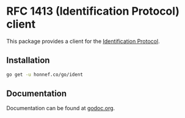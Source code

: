 # RFC 1413 (Identification Protocol) client

This package provides a client for the
[Identification Protocol](http://www.ietf.org/rfc/rfc1413.txt).

## Installation

```sh
go get -u honnef.co/go/ident
```

## Documentation

Documentation can be found at
[godoc.org](http://godoc.org/honnef.co/go/ident).
